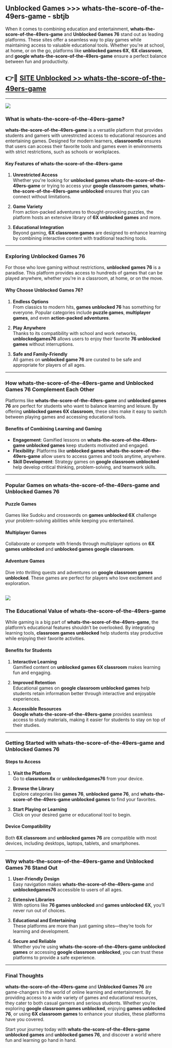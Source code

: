 ## Unblocked Games >>> whats-the-score-of-the-49ers-game - sbtjb 

When it comes to combining education and entertainment, **whats-the-score-of-the-49ers-game** and **Unblocked Games 76** stand out as leading platforms. These sites offer a seamless way to play games while maintaining access to valuable educational tools. Whether you're at school, at home, or on the go, platforms like **unblocked games 6X**, **6X classroom**, and **google whats-the-score-of-the-49ers-game** ensure a perfect balance between fun and productivity.
## 👉🔴 [SITE Unblocked >> whats-the-score-of-the-49ers-game](https://unblockedgames.edu.pl?title=whats-the-score-of-the-49ers-game&ref=22JU)
---
<a href="https://unblockedgames.edu.pl?title=whats-the-score-of-the-49ers-game&ref=22JU/"><img src="https://github.com/user-attachments/assets/438f12ca-57a4-47a3-8ead-c64da593a1e5"/></a>
### What is whats-the-score-of-the-49ers-game?  

**whats-the-score-of-the-49ers-game** is a versatile platform that provides students and gamers with unrestricted access to educational resources and entertaining games. Designed for modern learners, **classroom6x** ensures that users can access their favorite tools and games even in environments with strict restrictions, such as schools or workplaces.  

#### Key Features of whats-the-score-of-the-49ers-game  

1. **Unrestricted Access**  
   Whether you're looking for **unblocked games whats-the-score-of-the-49ers-game** or trying to access your **google classroom games**, **whats-the-score-of-the-49ers-game unblocked** ensures that you can connect without limitations.  

2. **Game Variety**  
   From action-packed adventures to thought-provoking puzzles, the platform hosts an extensive library of **6X unblocked games** and more.  

3. **Educational Integration**  
   Beyond gaming, **6X classroom games** are designed to enhance learning by combining interactive content with traditional teaching tools.  



---

### Exploring Unblocked Games 76  

For those who love gaming without restrictions, **unblocked games 76** is a paradise. This platform provides access to hundreds of games that can be played anywhere, whether you're in a classroom, at home, or on the move.  

#### Why Choose Unblocked Games 76?  

1. **Endless Options**  
   From classics to modern hits, **games unblocked 76** has something for everyone. Popular categories include **puzzle games**, **multiplayer games**, and even **action-packed adventures**.  

2. **Play Anywhere**  
   Thanks to its compatibility with school and work networks, **unblockedgames76** allows users to enjoy their favorite **76 unblocked games** without interruptions.  

3. **Safe and Family-Friendly**  
   All games on **unblocked game 76** are curated to be safe and appropriate for players of all ages.  

---

### How whats-the-score-of-the-49ers-game and Unblocked Games 76 Complement Each Other  

Platforms like **whats-the-score-of-the-49ers-game** and **unblocked games 76** are perfect for students who want to balance learning and leisure. By offering **unblocked games 6X classroom**, these sites make it easy to switch between playing games and accessing educational tools.  

#### Benefits of Combining Learning and Gaming  

- **Engagement**: Gamified lessons on **whats-the-score-of-the-49ers-game unblocked games** keep students motivated and engaged.  
- **Flexibility**: Platforms like **unblocked games whats-the-score-of-the-49ers-game** allow users to access games and tools anytime, anywhere.  
- **Skill Development**: Strategy games on **google classroom unblocked** help develop critical thinking, problem-solving, and teamwork skills.  

---

### Popular Games on whats-the-score-of-the-49ers-game and Unblocked Games 76  

#### Puzzle Games  

Games like Sudoku and crosswords on **games unblocked 6X** challenge your problem-solving abilities while keeping you entertained.  

#### Multiplayer Games  

Collaborate or compete with friends through multiplayer options on **6X games unblocked** and **unblocked games google classroom**.  

#### Adventure Games  

Dive into thrilling quests and adventures on **google classroom games unblocked**. These games are perfect for players who love excitement and exploration.  

<a href="http://download.freeplayer.one?title=whats-the-score-of-the-49ers-game&ref=23D/"><img src="https://github.com/user-attachments/assets/fe0c3e91-c8e1-489c-acf0-e2f614c12fb8"/></a>
---

### The Educational Value of whats-the-score-of-the-49ers-game  

While gaming is a big part of **whats-the-score-of-the-49ers-game**, the platform’s educational features shouldn’t be overlooked. By integrating learning tools, **classroom games unblocked** help students stay productive while enjoying their favorite activities.  

#### Benefits for Students  

1. **Interactive Learning**  
   Gamified content on **unblocked games 6X classroom** makes learning fun and engaging.  

2. **Improved Retention**  
   Educational games on **google classroom unblocked games** help students retain information better through interactive and enjoyable experiences.  

3. **Accessible Resources**  
   **Google whats-the-score-of-the-49ers-game** provides seamless access to study materials, making it easier for students to stay on top of their studies.  

---

### Getting Started with whats-the-score-of-the-49ers-game and Unblocked Games 76  

#### Steps to Access  

1. **Visit the Platform**  
   Go to **classroom.6x** or **unblockedgames76** from your device.  

2. **Browse the Library**  
   Explore categories like **games 76**, **unblocked game 76**, and **whats-the-score-of-the-49ers-game unblocked games** to find your favorites.  

3. **Start Playing or Learning**  
   Click on your desired game or educational tool to begin.  

#### Device Compatibility  

Both **6X classroom** and **unblocked games 76** are compatible with most devices, including desktops, laptops, tablets, and smartphones.  

---

### Why whats-the-score-of-the-49ers-game and Unblocked Games 76 Stand Out  

1. **User-Friendly Design**  
   Easy navigation makes **whats-the-score-of-the-49ers-game** and **unblockedgames76** accessible to users of all ages.  

2. **Extensive Libraries**  
   With options like **76 games unblocked** and **games unblocked 6X**, you’ll never run out of choices.  

3. **Educational and Entertaining**  
   These platforms are more than just gaming sites—they’re tools for learning and development.  

4. **Secure and Reliable**  
   Whether you’re using **whats-the-score-of-the-49ers-game unblocked games** or accessing **google classroom unblocked**, you can trust these platforms to provide a safe experience.  

---

### Final Thoughts  

**whats-the-score-of-the-49ers-game** and **Unblocked Games 76** are game-changers in the world of online learning and entertainment. By providing access to a wide variety of games and educational resources, they cater to both casual gamers and serious students. Whether you’re exploring **google classroom games unblocked**, enjoying **games unblocked 76**, or using **6X classroom games** to enhance your studies, these platforms have you covered.  

Start your journey today with **whats-the-score-of-the-49ers-game unblocked games** and **unblocked games 76**, and discover a world where fun and learning go hand in hand.  